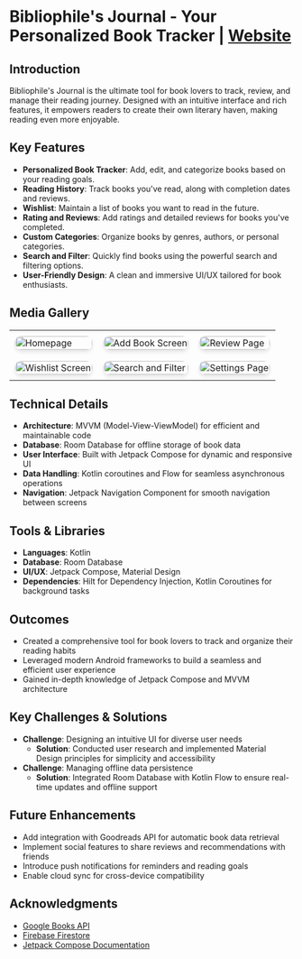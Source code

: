 # Bibliophile's Journal - Your Personalized Book Tracker | [Website](https://yourwebsite.com/BibliophilesJournal)

## Introduction

Bibliophile's Journal is the ultimate tool for book lovers to track, review, and manage their reading journey. Designed with an intuitive interface and rich features, it empowers readers to create their own literary haven, making reading even more enjoyable.

## Key Features
- **Personalized Book Tracker**: Add, edit, and categorize books based on your reading goals.
- **Reading History**: Track books you've read, along with completion dates and reviews.
- **Wishlist**: Maintain a list of books you want to read in the future.
- **Rating and Reviews**: Add ratings and detailed reviews for books you've completed.
- **Custom Categories**: Organize books by genres, authors, or personal categories.
- **Search and Filter**: Quickly find books using the powerful search and filtering options.
- **User-Friendly Design**: A clean and immersive UI/UX tailored for book enthusiasts.

## Media Gallery

<!-- 2x3 Grid with Images -->
<table style="width:100%;">
  <tr>
    <!-- First row: 3 images -->
    <td style="padding: 10px;">
      <img src="assets/homepage.png" alt="Homepage" style="width:100%; border-radius:10px; box-shadow: 0 4px 6px rgba(0, 0, 0, 0.1);"/>
    </td>
    <td style="padding: 10px;">
      <img src="assets/add_book.png" alt="Add Book Screen" style="width:100%; border-radius:10px; box-shadow: 0 4px 6px rgba(0, 0, 0, 0.1);" />
    </td>
    <td style="padding: 10px;">
      <img src="assets/review_page.png" alt="Review Page" style="width:100%; border-radius:10px; box-shadow: 0 4px 6px rgba(0, 0, 0, 0.1);" />
    </td>
  </tr>
  <tr>
    <!-- Second row: 3 images -->
    <td style="padding: 10px;">
      <img src="assets/wishlist.png" alt="Wishlist Screen" style="width:100%; border-radius:10px; box-shadow: 0 4px 6px rgba(0, 0, 0, 0.1);" />
    </td>
    <td style="padding: 10px;">
      <img src="assets/search_filter.png" alt="Search and Filter" style="width:100%; border-radius:10px; box-shadow: 0 4px 6px rgba(0, 0, 0, 0.1);" />
    </td>
    <td style="padding: 10px;">
      <img src="assets/settings.png" alt="Settings Page" style="width:100%; border-radius:10px; box-shadow: 0 4px 6px rgba(0, 0, 0, 0.1);" />
    </td>
  </tr>
</table>

## Technical Details
- **Architecture**: MVVM (Model-View-ViewModel) for efficient and maintainable code
- **Database**: Room Database for offline storage of book data
- **User Interface**: Built with Jetpack Compose for dynamic and responsive UI
- **Data Handling**: Kotlin coroutines and Flow for seamless asynchronous operations
- **Navigation**: Jetpack Navigation Component for smooth navigation between screens

## Tools & Libraries
- **Languages**: Kotlin
- **Database**: Room Database
- **UI/UX**: Jetpack Compose, Material Design
- **Dependencies**: Hilt for Dependency Injection, Kotlin Coroutines for background tasks

## Outcomes
- Created a comprehensive tool for book lovers to track and organize their reading habits
- Leveraged modern Android frameworks to build a seamless and efficient user experience
- Gained in-depth knowledge of Jetpack Compose and MVVM architecture

## Key Challenges & Solutions
- **Challenge**: Designing an intuitive UI for diverse user needs
  - **Solution**: Conducted user research and implemented Material Design principles for simplicity and accessibility
- **Challenge**: Managing offline data persistence
  - **Solution**: Integrated Room Database with Kotlin Flow to ensure real-time updates and offline support

## Future Enhancements
- Add integration with Goodreads API for automatic book data retrieval
- Implement social features to share reviews and recommendations with friends
- Introduce push notifications for reminders and reading goals
- Enable cloud sync for cross-device compatibility

## Acknowledgments

- [Google Books API](https://developers.google.com/books)
- [Firebase Firestore](https://firebase.google.com/docs/firestore)
- [Jetpack Compose Documentation](https://developer.android.com/jetpack/compose)
